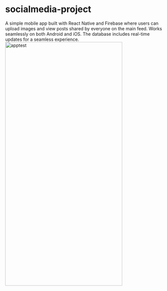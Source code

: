 # socialmedia-project
A simple mobile app built with React Native and Firebase where users can upload images and view posts shared by everyone on the main feed. Works seamlessly on both Android and iOS. The database includes real-time updates for a seamless experience.
<img width="373" height="773" alt="apptest" src="https://github.com/user-attachments/assets/640a565b-cea2-482e-877c-be71fe0bacb9" />
